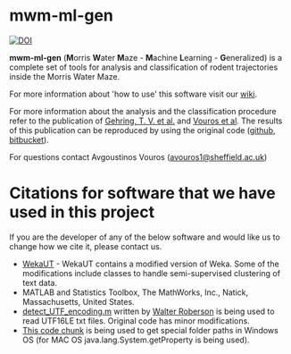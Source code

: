 # mwm-ml-gen

[![DOI](https://zenodo.org/badge/57398681.svg)](https://zenodo.org/badge/latestdoi/57398681)

**mwm-ml-gen** (**M**orris **W**ater **M**aze - **M**achine **L**earning - **G**eneralized) is a complete set of tools for analysis and classification of rodent trajectories inside the Morris Water Maze. 

For more information about 'how to use' this software visit our [wiki](https://github.com/RodentDataAnalytics/mwm-ml-gen/wiki).

For more information about the analysis and the classification procedure refer to the publication of [Gehring, T. V. et al.](http://www.nature.com/articles/srep14562) and [Vouros et al](https://arxiv.org/abs/1711.07446). The results of this publication can be reproduced by using the original code ([github](https://github.com/RodentDataAnalytics/mwm-ml), [bitbucket](https://bitbucket.org/tiagogehring/mwm_trajectories)).

For questions contact Avgoustinos Vouros (avouros1@sheffield.ac.uk)

# Citations for software that we have used in this project

If you are the developer of any of the below software and would like us to change how we cite it, please contact us.

* [WekaUT](http://www.cs.utexas.edu/users/ml/risc/code/) - WekaUT contains a modified version of Weka. Some of the modifications include classes to handle semi-supervised clustering of text data.
* MATLAB and Statistics Toolbox, The MathWorks, Inc., Natick, Massachusetts, United States.
* [detect_UTF_encoding.m](https://uk.mathworks.com/matlabcentral/answers/uploaded_files/45445/detect_UTF_encoding.m) written by [Walter Roberson](https://uk.mathworks.com/matlabcentral/profile/authors/434782-walter-roberson) is being used to read UTF16LE txt files. Original code has minor modifications.
* [This code chunk](https://uk.mathworks.com/help/matlab/matlab_external/read-special-system-folder-path.html) is being used to get special folder paths in Windows OS (for MAC OS java.lang.System.getProperty is being used).
